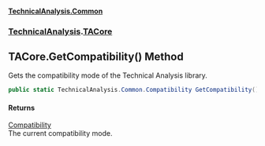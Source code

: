 #### [TechnicalAnalysis.Common](Atypical.TechnicalAnalysis.Common.md 'Atypical.TechnicalAnalysis.Common')
### [TechnicalAnalysis](Atypical.TechnicalAnalysis.Common.md#TechnicalAnalysis 'TechnicalAnalysis').[TACore](TACore.md 'TechnicalAnalysis.TACore')

## TACore.GetCompatibility() Method

Gets the compatibility mode of the Technical Analysis library.

```csharp
public static TechnicalAnalysis.Common.Compatibility GetCompatibility();
```

#### Returns
[Compatibility](Compatibility.md 'TechnicalAnalysis.Common.Compatibility')  
The current compatibility mode.